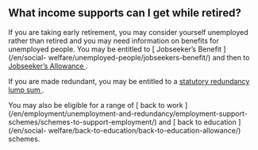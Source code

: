 ##  What income supports can I get while retired?

If you are taking early retirement, you may consider yourself unemployed
rather than retired and you may need information on benefits for unemployed
people. You may be entitled to [ Jobseeker’s Benefit ](/en/social-
welfare/unemployed-people/jobseekers-benefit/) and then to [ Jobseeker’s
Allowance ](/en/social-welfare/unemployed-people/jobseekers-allowance/) .

If you are made redundant, you may be entitled to a [ statutory redundancy
lump sum
](https://www.citizensinformation.ie/en/employment/unemployment_and_redundancy/redundancy/redundancy.en.html)
.

You may also be eligible for a range of [ back to work
](/en/employment/unemployment-and-redundancy/employment-support-
schemes/schemes-to-support-employment/) and [ back to education ](/en/social-
welfare/back-to-education/back-to-education-allowance/) schemes.
